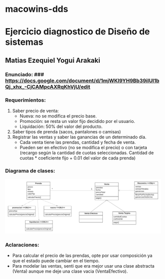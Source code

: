 # macowins-dds
# Ejercicio diagnostico de Diseño de sistemas #
## Matias Ezequiel Yogui Arakaki ##

### Enunciado: ### https://docs.google.com/document/d/1mjWKl9YH9Bb39iIUl1bQj_xhx_-CjCAMpcAXRqKhVjU/edit

### Requerimientos: ###
1. Saber precio de venta:
    * Nueva: no se modifica el precio base.
    * Promoción: se resta un valor fijo decidido por el usuario.
    * Liquidación: 50% del valor del producto.
2. Saber tipos de prenda (sacos, pantalones o camisas)
3. Registrar las ventas y saber las ganancias de un determinado día.
    * Cada venta tiene las prendas, cantidad y fecha de venta.
    * Pueden ser en efectivo (no se modifica el precio) o con tarjeta (recargo según la cantidad de cuotas seleccionadas. Cantidad de cuotas * coeficiente fijo + 0.01 del valor de cada prenda)

### Diagrama de clases: ###
![](https://github.com/matiasyogui/macowins-dds/blob/main/Diagrama%20de%20clases%20Macowins.png)

### Aclaraciones: ###
* Para calcular el precio de las prendas, opte por usar composición ya que el estado puede cambiar en el tiempo.
* Para modelar las ventas, senti que era mejor usar una clase abstracta (Venta) aunque me deje una clase vacia (VentaEfectivo).
